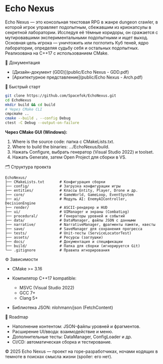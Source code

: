 # Echo Nexus

Echo Nexus — это консольная текстовая RPG в жанре dungeon crawler, в которой игрок управляет подопытным, сбежавшим из криокапсулы в секретной лаборатории. Исследуя её тёмные коридоры, он сражается с мутировавшими экспериментальными подопытными и ищет выход. Основная цель игрока — уничтожить или поглотить Куб теней, ядро лаборатории, определяя судьбу себя и остальных подопытных. Реализована на C++17 с использованием CMake.

📄 Документация

* \[Дизайн-документ (GDD)]\(public/Echo Nexus - GDD.pdf)
* \[Архитектурное представление]\(public/Echo Nexus - Arch.pdf)

🚀 Быстрый старт

```bash
git clone https://github.com/Spacefok/EchoNexus.git
cd EchoNexus
mkdir build && cd build
# Через CMake CLI
cmpcmake ..
cmake --build . --config Debug
ctest -C Debug --output-on-failure
```

**Через CMake GUI (Windows):**

1. Where is the source code: папка с CMakeLists.txt.
2. Where to build the binaries: .../EchoNexus/build.
3. Нажать Configure, выбрать генератор (Visual Studio 2022) и toolset.
4. Нажать Generate, затем Open Project для сборки в VS.

🗂 Структура проекта

```text
EchoNexus/
├── CMakeLists.txt       # Конфигурация сборки
├── config/              # Загрузка конфигурации игры
├── entities/            # Классы Entity, Player, Drone и др.
├── core/                # GameWorld, GameLoop, EventSystem
├── ai/                  # Модуль AI: EnemyAIController, DecisionEngine
├── render/              # ASCII-рендерер и HUD
├── ui/                  # UIManager и экраны (CombatLog)
├── procedural/          # Генераторы уровней и событий
├── data/                # DataManager, файлы JSON с данными
├── narrative/           # NarrativeManager, фрагменты памяти, квесты
├── save/                # SaveManager для сохранения прогресса
├── tests/               # Unit-тесты (ServiceLocatorTest)
├── assets/              # Ресурсы (заглушки)
├── docs/                # Документация и спецификации
├── build/               # Папка для сборки (игнорируется Git)
└── .gitignore           # Правила игнорирования
```

⚙️ Зависимости

* CMake >= 3.16
* Компилятор C++17 kompatible:

  * MSVC (Visual Studio 2022)
  * GCC 7+
  * Clang 5+
* Библиотека JSON: nlohmann/json (FetchContent)

📝 Roadmap

* Наполнение контентом: JSON-файлы уровней и фрагментов.
* Расширение UI/ввода: взаимодействие и меню.
* Дополнительные тесты: DataManager, ConfigLoader и др.
* CI/CD: автоматическая сборка и тестирование.

© 2025 Echo Nexus — проект на горе-разработчиках, ночами кодящих в темноте в поисках смысла жизни (spoiler: его нет).


